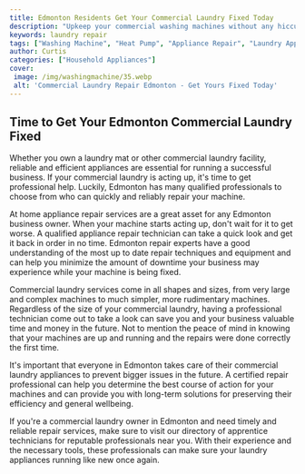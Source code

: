 ```yaml
---
title: Edmonton Residents Get Your Commercial Laundry Fixed Today
description: "Upkeep your commercial washing machines without any hiccups Learn from professionals in Edmonton on how to get your machines fixed today Get the best advice and solutions for your commercial laundry needs"
keywords: laundry repair
tags: ["Washing Machine", "Heat Pump", "Appliance Repair", "Laundry Appliances"]
author: Curtis
categories: ["Household Appliances"]
cover: 
 image: /img/washingmachine/35.webp
 alt: 'Commercial Laundry Repair Edmonton - Get Yours Fixed Today'
---
```

## Time to Get Your Edmonton Commercial Laundry Fixed

Whether you own a laundry mat or other commercial laundry facility, reliable and efficient appliances are essential for running a successful business. If your commercial laundry is acting up, it's time to get professional help. Luckily, Edmonton has many qualified professionals to choose from who can quickly and reliably repair your machine. 

At home appliance repair services are a great asset for any Edmonton business owner. When your machine starts acting up, don't wait for it to get worse. A qualified appliance repair technician can take a quick look and get it back in order in no time. Edmonton repair experts have a good understanding of the most up to date repair techniques and equipment and can help you minimize the amount of downtime your business may experience while your machine is being fixed. 

Commercial laundry services come in all shapes and sizes, from very large and complex machines to much simpler, more rudimentary machines. Regardless of the size of your commercial laundry, having a professional technician come out to take a look can save you and your business valuable time and money in the future. Not to mention the peace of mind in knowing that your machines are up and running and the repairs were done correctly the first time.

It's important that everyone in Edmonton takes care of their commercial laundry appliances to prevent bigger issues in the future. A certified repair professional can help you determine the best course of action for your machines and can provide you with long-term solutions for preserving their efficiency and general wellbeing.

If you're a commercial laundry owner in Edmonton and need timely and reliable repair services, make sure to visit our directory of apprentice technicians for reputable professionals near you. With their experience and the necessary tools, these professionals can make sure your laundry appliances running like new once again.

